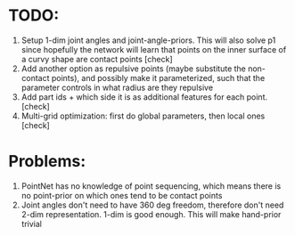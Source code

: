 
# TODO: 
1. Setup 1-dim joint angles and joint-angle-priors. This will also solve p1 since hopefully the network will learn that points on the inner surface of a curvy shape are contact points     [check]
2. Add another option as repulsive points (maybe substitute the non-contact points), and possibly make it parameterized, such that the parameter controls in what radius are they repulsive
3. Add part ids + which side it is as additional features for each point.   [check]
4. Multi-grid optimization: first do global parameters, then local ones     [check]

# Problems:
1. PointNet has no knowledge of point sequencing, which means there is no point-prior on which ones tend to be contact points
2. Joint angles don't need to have 360 deg freedom, therefore don't need 2-dim representation. 1-dim is good enough. This will make hand-prior trivial
